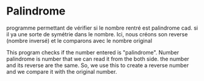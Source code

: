 # Palindrome
programme permettant de vérifier si le nombre rentré est palindrome 
cad. si il ya une sorte de symétrie dans le nombre. 
Ici, nous créons son reverse (nombre inversé) et le comparons avec le nombre original

This program checks if the number entered is "palindrome".
Number palindrome is number that we can read it from the both side. 
the number and its reverse are the same.
So, we use this to create a reverse number and we compare it with the original number.
